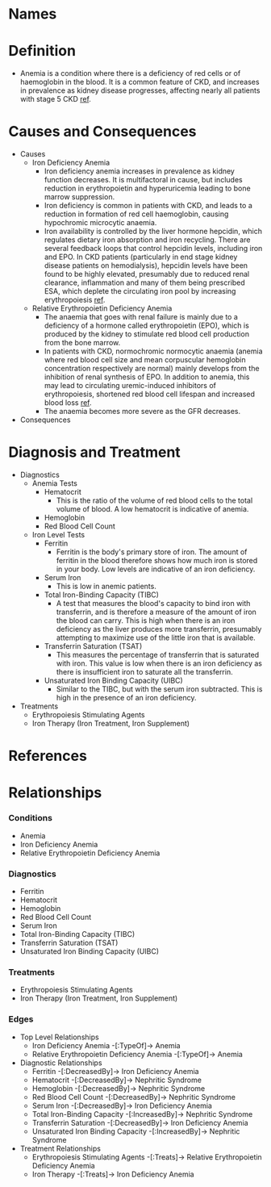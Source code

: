 # Names

# Definition

- Anemia is a condition where there is a deficiency of red cells or of haemoglobin in the blood. It is a common feature of CKD, and increases in prevalence as kidney disease progresses, affecting nearly all patients with stage 5 CKD [ref][AJKDAnemiaCKD].

# Causes and Consequences

- Causes
    - Iron Deficiency Anemia
        - Iron deficiency anemia increases in prevalence as kidney function decreases. It is multifactoral in cause, but includes reduction in erythropoietin and hyperuricemia leading to bone marrow suppression.
        - Iron deficiency is common in patients with CKD, and leads to a reduction in formation of red cell haemoglobin, causing hypochromic microcytic anaemia.
        - Iron availability is controlled by the liver hormone hepcidin, which regulates dietary iron absorption and iron recycling. There are several feedback loops that control hepcidin levels, including iron and EPO. In CKD patients (particularly in end stage kidney disease patients on hemodialysis), hepcidin levels have been found to be highly elevated, presumably due to reduced renal clearance, inflammation and many of them being prescribed ESA, which deplete the circulating iron pool by increasing erythropoiesis [ref][BabittAnemiaCKD].
    - Relative Erythropoietin Deficiency Anemia
        - The anaemia that goes with renal failure is mainly due to a deficiency of a hormone called erythropoietin (EPO), which is produced by the kidney to stimulate red blood cell production from the bone marrow.
        - In patients with CKD, normochromic normocytic anaemia (anemia where red blood cell size and mean corpuscular hemoglobin concentration respectively are normal) mainly develops from the inhibition of renal synthesis of EPO. In addition to anemia, this may lead to circulating uremic-induced inhibitors of erythropoiesis, shortened red blood cell lifespan and increased blood loss [ref][BabittAnemiaCKD].
        - The anaemia becomes more severe as the GFR decreases.
- Consequences

# Diagnosis and Treatment

- Diagnostics
    - Anemia Tests
        - Hematocrit
            - This is the ratio of the volume of red blood cells to the total volume of blood. A low hematocrit is indicative of anemia.
        - Hemoglobin
        - Red Blood Cell Count
    - Iron Level Tests
        - Ferritin
            - Ferritin is the body's primary store of iron. The amount of ferritin in the blood therefore shows how much iron is stored in your body. Low levels are indicative of an iron deficiency.
        - Serum Iron
            - This is low in anemic patients.
        - Total Iron-Binding Capacity (TIBC)
            - A test that measures the blood's capacity to bind iron with transferrin, and is therefore a measure of the amount of iron the blood can carry. This is high when there is an iron deficiency as the liver produces more transferrin, presumably attempting to maximize use of the little iron that is available.
        - Transferrin Saturation (TSAT)
            - This measures the percentage of transferrin that is saturated with iron. This value is low when there is an iron deficiency as there is insufficient iron to saturate all the transferrin.
        - Unsaturated Iron Binding Capacity (UIBC)
            - Similar to the TIBC, but with the serum iron subtracted. This is high in the presence of an iron deficiency.
- Treatments
    - Erythropoiesis Stimulating Agents
    - Iron Therapy (Iron Treatment, Iron Supplement)

# References

[AJKDAnemiaCKD]: http://www.ajkd.org/article/S0272-6386(06)00454-9/abstract ""
[BabittAnemiaCKD]: http://jasn.asnjournals.org/content/23/10/1631.full "Mechanisms of Anemia in CKD"

# Relationships

### Conditions
- Anemia
- Iron Deficiency Anemia
- Relative Erythropoietin Deficiency Anemia

### Diagnostics
- Ferritin
- Hematocrit
- Hemoglobin
- Red Blood Cell Count
- Serum Iron
- Total Iron-Binding Capacity (TIBC)
- Transferrin Saturation (TSAT)
- Unsaturated Iron Binding Capacity (UIBC)

### Treatments
- Erythropoiesis Stimulating Agents
- Iron Therapy (Iron Treatment, Iron Supplement)

### Edges
- Top Level Relationships
    - Iron Deficiency Anemia -[:TypeOf]-> Anemia
    - Relative Erythropoietin Deficiency Anemia -[:TypeOf]-> Anemia
- Diagnostic Relationships
    - Ferritin -[:DecreasedBy]-> Iron Deficiency Anemia
    - Hematocrit -[:DecreasedBy]-> Nephritic Syndrome
    - Hemoglobin -[:DecreasedBy]-> Nephritic Syndrome
    - Red Blood Cell Count -[:DecreasedBy]-> Nephritic Syndrome
    - Serum Iron -[:DecreasedBy]-> Iron Deficiency Anemia
    - Total Iron-Binding Capacity -[:IncreasedBy]-> Nephritic Syndrome
    - Transferrin Saturation -[:DecreasedBy]-> Iron Deficiency Anemia
    - Unsaturated Iron Binding Capacity -[:IncreasedBy]-> Nephritic Syndrome
- Treatment Relationships
    - Erythropoiesis Stimulating Agents -[:Treats]-> Relative Erythropoietin Deficiency Anemia
    - Iron Therapy -[:Treats]-> Iron Deficiency Anemia